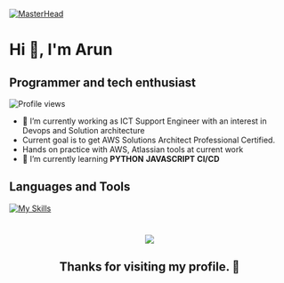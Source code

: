 [![MasterHead](https://user-images.githubusercontent.com/74038190/225813708-98b745f2-7d22-48cf-9150-083f1b00d6c9.gif)](https://github.com/afadeofread)

# Hi 👋, I'm Arun

## Programmer and tech enthusiast

![Profile views](https://komarev.com/ghpvc/?username=vijaysingh2219&label=Profile%20views&color=0e75b6&style=flat)

- 🔭 I’m currently working as ICT Support Engineer with an interest in Devops and Solution architecture
- Current goal is to get AWS Solutions Architect Professional Certified.
- Hands on practice with AWS, Atlassian tools at current work
- 🌱 I’m currently learning **PYTHON** **JAVASCRIPT** **CI/CD**

## Languages and Tools

[![My Skills](https://skillicons.dev/icons?i=bash,python,c,cpp,java,linux,git,aws,js,express,react,mongo&perline=7)](https://skillicons.dev)

</p>

<h1 align="center"> <img src="https://capsule-render.vercel.app/api?type=waving&color=gradient&height=65&section=footer"/> </h1>

<h2 align="center"> Thanks for visiting my profile. 🌟</h2>
